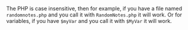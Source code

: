 The PHP is case insensitive, then for example, if you have a file named `randomnotes.php` and you call it with `RandomNotes.php` it will work.
    Or for variables, if you have `$myVar` and you call it with `$MyVar` it will work.

